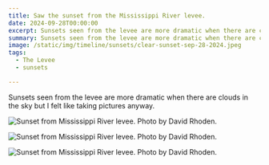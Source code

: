 ```yaml
---
title: Saw the sunset from the Mississippi River levee.
date: 2024-09-28T00:00:00
excerpt: Sunsets seen from the levee are more dramatic when there are clouds in the sky but I felt like taking pictures anyway.
summary: Sunsets seen from the levee are more dramatic when there are clouds in the sky but I felt like taking pictures anyway.
image: /static/img/timeline/sunsets/clear-sunset-sep-28-2024.jpeg
tags:
  - The Levee
  - sunsets

---
```


Sunsets seen from the levee are more dramatic when there are clouds in the sky but I felt like taking pictures anyway.

![Sunset from Mississippi River levee. Photo by David Rhoden.](/static/img/timeline/sunsets/clear-sunset-zoomed-out-sep-28-2024.jpeg)

![Sunset from Mississippi River levee. Photo by David Rhoden.](/static/img/timeline/sunsets/clear-sunset-sep-28-2024.jpeg)

![Sunset from Mississippi River levee. Photo by David Rhoden.](/static/img/timeline/sunsets/clear-sunset-zoomed-in-sep-28-2024.jpeg)